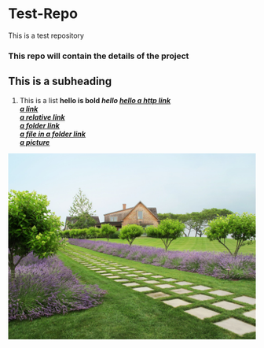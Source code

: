 # Test-Repo
This is a test repository


### This repo will contain the details of the project

## This is a subheading

1. This is a list <b>hello is bold <i>hello <u>hello
 [a http link](https://github.com/amalatique/Test-Repo/blob/main/DA%20Project%20Cars.pdf)\
 [a link](DA%20Project%20Cars.pdf)\
 [a relative link](README.md)\
 [a folder link](a%20folder)\
 [a file in a folder link](a%20folder/samplefile.txt)\
 [a picture](a%20folder/hbx060116masterclass01-1550601705.jpg)
 
 
 ![Model](a%20folder/hbx060116masterclass01-1550601705.jpg)
